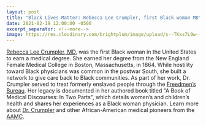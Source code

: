 ```yaml
---
layout: post
title: "Black Lives Matter: Rebecca Lee Crumpler, first Black woman MD"
date: 2021-02-19 12:00:00 -0500
excerpt_separator: <!--more-->
image: https://res.cloudinary.com/brightplum/image/upload/s--TKxs7L9w--/c_crop,g_face:center,h_250,w_261/v1641304772/blm-stanford-archive/posts/Rebecca_Lee_Crumpler.jpg
---
```


[Rebecca Lee Crumpler, MD][rebecca-crumpler], was the first Black woman in the United States to earn a medical degree. She earned her degree from the New England Female Medical College in Boston, Massachusetts, in 1864. While hostility toward Black physicians <!--more--> was common in the postwar South, she built a network to give care back to Black communities. As part of her work, Dr. Crumpler served to treat formerly enslaved people through the [Freedmen’s Bureau][freedmens-bureau]. Her legacy is documented in her authored book titled "A Book of Medical Discourses: In Two Parts", which details women’s and children’s health and shares her experiences as a Black woman physician. Learn more about [Dr. Crumpler][dr-crumpler] and other African-American medical pioneers from the [AAMC][aamc].

[rebecca-crumpler]: http://r20.rs6.net/tn.jsp?f=001KNCQQlJm4TyssqZDj8b0etrhgmdz87DT9E5WGC38AKP2h6D93Ktp64hZImBv1scFNxYhrboSr3HDlcMr1wfXrMidmeHjAEqp95fiEcV-4SoGh8Cvb-HbRUikVy_o1XSpBipj8ygYCIj3Y15BZvrJRY6Ao-oRR49FeOn8foh7iQa8fiiYHniBpL52LOdIuK_c&c=Jx2vyaP-RtHrKg06J5O-Rjjhsb8YMZhXRgqS7s9vOGuufVfHHCp9_A==&ch=DE9TRAuq558PIjhqhobZ8hwZPk4CfzK0wzsVqXLs625WLOoI_EZgpg==
[freedmens-bureau]: http://r20.rs6.net/tn.jsp?f=001KNCQQlJm4TyssqZDj8b0etrhgmdz87DT9E5WGC38AKP2h6D93Ktp64hZImBv1scFmY1wXa14Ppk--rqOZgu6jAh4dUjFzFoB_jLT8FT1ZH5Y830bjL3K7NAWl-72xUKgkIUlVyKK-qxdpfOy32s1dTQp-EA5EhCjRdbtSHOgpg959f8orhYhXiNfZrQlDIdGkASABNn6YBEovBg_tlwilJpdZbTKd2Lv63gNHKvOsTqaJJ5quGqmiEBy80AqiXatVfTWFt05ZpKscnGgQmClqW-xoNwbCLIZXPeGH8rdlSgN2SfOD0Fq-64GT4mj263DgLXurtrGUUKkxaJDSuA6gSn1FWOJ-20QaF0ds5bLuGKqahbm9fn_Fu5ScAKCWNaLOOocRMnB7WpIiDS_4fv8Itf9o6dhxHFBOoQQYJROzThvkhwUJnnADVBdr8VRstecJVZWbaN5QQsagwEmIfvR8zVoO1F6mnxAV9sL1BKLrLvZq0pJdrxwWMApWQXNygtQ6BFvJLcNknN_IChWf4b6il6-Uu5jl-WXgFEwwUAeUeoBJpahH_I1nSiN-iv1bK3BgRtGSanx5RtZvxfHtDh7eAEi8NEi9q2drQBaP-3DriKWeSbHVk1AJuq0lx1FRUPrIHc6tsBStzyzRawyeMSPjGjzvqe2jim_nSGs0TE-EHXU1Z_5y-5HvnAy_G7JWFpotmxY8VTYd-rui9T6TpvPK1loxV3l5UcPETMQnz_4pkkS_FOQSZpIPGzmAaTX77Gyc5JfskHYauA=&c=Jx2vyaP-RtHrKg06J5O-Rjjhsb8YMZhXRgqS7s9vOGuufVfHHCp9_A==&ch=DE9TRAuq558PIjhqhobZ8hwZPk4CfzK0wzsVqXLs625WLOoI_EZgpg==
[dr-crumpler]: http://r20.rs6.net/tn.jsp?f=001KNCQQlJm4TyssqZDj8b0etrhgmdz87DT9E5WGC38AKP2h6D93Ktp64hZImBv1scFkH-zTJJCnxlv1MR8N7n2QHTY96XjECcI2mioBnHlTjMM1N3xv3N1mJo8HwWgXFHbQIitWhKaBJsNNM46XodONTUDexfGiElwayHuPh4vN5ZQIT9kolXoTNqRQ44HHbvB8WEuUEGjJCE6T3k9fayNOWpbzQpZzvpEOg43sbtW0l0Pr6qAX4flzwepOXXaVjLegjTz4VEfQ9vUA3HQJE4w_KtjJDwjXNQq3q8Bj1Hrv_PgUbCNb5dgPzGlClz2ZZ1bLfbu-UxwYVxfA6g_5ZR6fY5hHV3MYqBfyxmfcN-EzIJs2xs3-md8mFe4V1kOmaT4UkajtObq_UgvPjM7z8Jmnrp9Zhf3Ssm8aO66q3L1IqW8tobQNIPMVSOgfBJUnIC1EX9rePXYFlzm_WH4RmG-SIvjhuOQYoAdeB6i0Vp-WsvdhJ7iWSz6hsHSXcyjzmqXm4AlulrNvPOIfJx5c7cedVDhZn1J0I_v0ulxWhU2nHoGxVLA6pygbxlTqaMaW7uTEsJJLw94okGzhI-9vz6Igtorj3sta4Qb9uG1IJ9Rz3TOcytcxyPwWxxEtQDAPU-PVdOrySrveicezegJXG1D3ea2rbj7vzRv32L9l1e6oOgUKfElhx0ihhnLVlgm9Fdk3rQwqxWq0X4GPhtbPb8j_qLorf-7teHsaaDZQe7vlmK3oij0A0J1Nar5GgYDyNxEQMEyVPp_45frHBFVC6OrgGCGg1JjG1Aqzk_zTP6VMOobHjbExHj7H_WLDevWAHutzzYhsyYmv-LcrnWtawsWFh_0vddhEuFXqOj_ghRZQnhJdKKcxnBYCbG-fNa8YjQJOrBbHoRyRxhYNNMGj_1Jjsau0xsML_ovy4evvXgo_Ds=&c=Jx2vyaP-RtHrKg06J5O-Rjjhsb8YMZhXRgqS7s9vOGuufVfHHCp9_A==&ch=DE9TRAuq558PIjhqhobZ8hwZPk4CfzK0wzsVqXLs625WLOoI_EZgpg==
[aamc]: http://r20.rs6.net/tn.jsp?f=001KNCQQlJm4TyssqZDj8b0etrhgmdz87DT9E5WGC38AKP2h6D93Ktp64hZImBv1scFWxGHkS1Beh4Y67Krum_sEcwmJEDAmXlZyZwYY0re20s4M-5u-7YLDkdIt8InEYghe_6YPPGRQUFdOufcQhmNcfTdkR1Bh44t-6pw0_snDaaQbkD-DgeUO0qvdWeI3q1iYB9TKYsA6LxLIe7R91kqd5pGS6wlGJ4semTcPaZ9GKzOmMoPOMFTXlV4p1dCDndxog8LqNV_xxe3v4v4sQ4IxraoMTH1pF9924WGcrF7iaRY3Bq_3Xd8ONjNpMSuf4OHpX7KPr3ZvcAmwpJ6zNkR6flpBw5LeAmuM5WFqX2ACphSPUUE-KdxsZI3CcYtEyoadzwuDbFlsbyybiWximWbubvl2pRBb7_w6nl_KPdkDDQnXo2gvb_BDO72Xo55iBLGu7RPAktbKMht17f8yjEgKdkaeVCfaCgLyVHNyOVX1u4QpM7cZBnF7ZFs3ywLHGwwhtezS8klQwXeDvgm0NZ8uWHy2dQPa2iErxLHOO_rDxd5W9SkbaQZiyydF8RM93qnEZMw-y0mHodxqWX2UheGOpm6Elnse054h7fG_hDCqseIe6-u9EHzgG1eSDgFfhIIbhpPoXJX8ntO4TTJeWdipKcOrVgO_9_UJCJJclJbSLQz0WWsnnlEvwp4jv8iDTYmLIApp0hCcjA5mB7YwlKY7pULsoZmlZp3z3xXNI7M2SQBlv-vGcqeQ5w-WKurMehK3A_nQ2f06YTDUNfLTd-8CHtQiJ8lVC6V&c=Jx2vyaP-RtHrKg06J5O-Rjjhsb8YMZhXRgqS7s9vOGuufVfHHCp9_A==&ch=DE9TRAuq558PIjhqhobZ8hwZPk4CfzK0wzsVqXLs625WLOoI_EZgpg==
